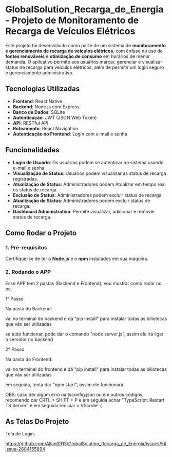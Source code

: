 # GlobalSolution_Recarga_de_Energia - Projeto de Monitoramento de Recarga de Veículos Elétricos

Este projeto foi desenvolvido como parte de um sistema de **monitoramento e gerenciamento de recarga de veículos elétricos**, com ênfase no uso de **fontes renováveis** e **otimização de consumo** em horários de menor demanda. O aplicativo permite aos usuários marcar, gerenciar e visualizar status de recarga para veículos elétricos, além de permitir um login seguro e gerenciamento administrativo.

## Tecnologias Utilizadas

- **Frontend**: React Native
- **Backend**: Node.js com Express
- **Banco de Dados**: SQLite
- **Autenticação**: JWT (JSON Web Token)
- **API**: RESTful API
- **Roteamento**: React Navigation
- **Autenticação no Frontend**: Login com e-mail e senha

## Funcionalidades

- **Login de Usuário**: Os usuários podem se autenticar no sistema usando e-mail e senha.
- **Visualização de Status**: Usuários podem visualizar as status de recarga registradas.
- **Atualização de Status**: Administradores podem Atualizar em tempo real os status de recarga.
- **Exclusão de Status**: Administradores podem excluir status de recarga.
- **Atualização de Status**: Administradores podem excluir status de recarga.
- **Dashboard Administrativo**: Permite visualizar, adicionar e remover status de recarga.
  
## Como Rodar o Projeto

### 1. Pré-requisitos

Certifique-se de ter o **Node.js** e o **npm** instalados em sua máquina.

### 2. Rodando o APP

Esse APP tem 2 pastas (Backend e Frontend), vou mostrar como rodar no pc.

1° Passo

Na pasta do Backend:

vai no terminal do backend e dá "pip install" para instalar todas as biliotecas que vão ser utilizadas

se tudo funcionar, pode dar o comando "node server.js", assim ele irá ligar o servidor no backend

2° Passo

Na pasta do Frontend:

vai no terminal do frontend e dá "pip install" para instalar todas as biliotecas que vão ser utilizadas

em seguida, tenta dar "npm start", assim ele funcionará.

OBS: caso der algum erro na tsconfig.json ou em outros códigos, recomendo dar CRTL + SHIFT + P e em seguida achar "TypeScript: Restart TS Server" e em seguida reniciar o VScode! :)

## As Telas Do Projeto


Tela de Login:

https://github.com/Allan0913/GlobalSolution_Recarga_de_Energia/issues/5#issue-2684155894
